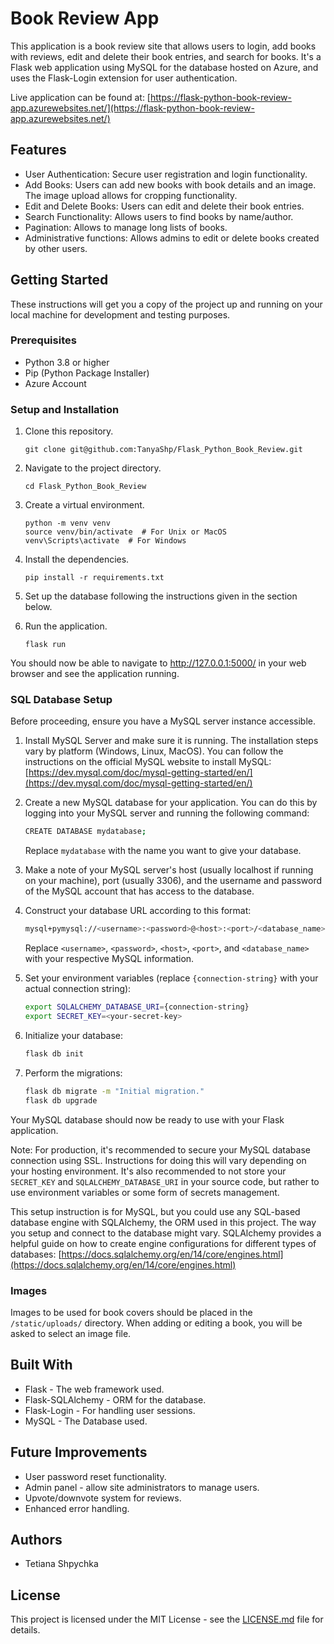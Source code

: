 # Book Review App

This application is a book review site that allows users to login, add books with reviews, edit and delete their book entries, and search for books. It's a Flask web application using MySQL for the database hosted on Azure, and uses the Flask-Login extension for user authentication.

Live application can be found at: [https://flask-python-book-review-app.azurewebsites.net/](https://flask-python-book-review-app.azurewebsites.net/)

## Features

- User Authentication: Secure user registration and login functionality.
- Add Books: Users can add new books with book details and an image. The image upload allows for cropping functionality.
- Edit and Delete Books: Users can edit and delete their book entries.
- Search Functionality: Allows users to find books by name/author.
- Pagination: Allows to manage long lists of books.
- Administrative functions: Allows admins to edit or delete books created by other users.

## Getting Started

These instructions will get you a copy of the project up and running on your local machine for development and testing purposes.

### Prerequisites

- Python 3.8 or higher
- Pip (Python Package Installer)
- Azure Account

### Setup and Installation

1. Clone this repository.

    ```
    git clone git@github.com:TanyaShp/Flask_Python_Book_Review.git
    ```

2. Navigate to the project directory.

    ```
    cd Flask_Python_Book_Review
    ```

3. Create a virtual environment.

    ```
    python -m venv venv
    source venv/bin/activate  # For Unix or MacOS
    venv\Scripts\activate  # For Windows
    ```

4. Install the dependencies.

    ```
    pip install -r requirements.txt
    ```

5. Set up the database following the instructions given in the section below.
6. Run the application.

    ```
    flask run
    ```

You should now be able to navigate to http://127.0.0.1:5000/ in your web browser and see the application running.

### SQL Database Setup

Before proceeding, ensure you have a MySQL server instance accessible.

1. Install MySQL Server and make sure it is running. The installation steps vary by platform (Windows, Linux, MacOS). You can follow the instructions on the official MySQL website to install MySQL: [https://dev.mysql.com/doc/mysql-getting-started/en/](https://dev.mysql.com/doc/mysql-getting-started/en/)

2. Create a new MySQL database for your application. You can do this by logging into your MySQL server and running the following command:

    ```bash
    CREATE DATABASE mydatabase;
    ```

    Replace `mydatabase` with the name you want to give your database.

3. Make a note of your MySQL server's host (usually localhost if running on your machine), port (usually 3306), and the username and password of the MySQL account that has access to the database.

4. Construct your database URL according to this format:

    ```bash
    mysql+pymysql://<username>:<password>@<host>:<port>/<database_name>
    ```

    Replace `<username>`, `<password>`, `<host>`, `<port>`, and `<database_name>` with your respective MySQL information.

5. Set your environment variables (replace `{connection-string}` with your actual connection string):

    ```bash
    export SQLALCHEMY_DATABASE_URI={connection-string}
    export SECRET_KEY=<your-secret-key>
    ```

6. Initialize your database:

    ```bash
    flask db init
    ```

7. Perform the migrations:

    ```bash
    flask db migrate -m "Initial migration."
    flask db upgrade
    ```

Your MySQL database should now be ready to use with your Flask application.

Note: For production, it's recommended to secure your MySQL database connection using SSL. Instructions for doing this will vary depending on your hosting environment. It's also recommended to not store your `SECRET_KEY` and `SQLALCHEMY_DATABASE_URI` in your source code, but rather to use environment variables or some form of secrets management.

This setup instruction is for MySQL, but you could use any SQL-based database engine with SQLAlchemy, the ORM used in this project. The way you setup and connect to the database might vary. SQLAlchemy provides a helpful guide on how to create engine configurations for different types of databases: [https://docs.sqlalchemy.org/en/14/core/engines.html](https://docs.sqlalchemy.org/en/14/core/engines.html)

### Images

Images to be used for book covers should be placed in the `/static/uploads/` directory. When adding or editing a book, you will be asked to select an image file. 

## Built With

- Flask - The web framework used.
- Flask-SQLAlchemy - ORM for the database.
- Flask-Login - For handling user sessions.
- MySQL - The Database used.

## Future Improvements

- User password reset functionality.
- Admin panel - allow site administrators to manage users.
- Upvote/downvote system for reviews.
- Enhanced error handling.

## Authors

- Tetiana Shpychka

## License

This project is licensed under the MIT License - see the [LICENSE.md](LICENSE.md) file for details.
